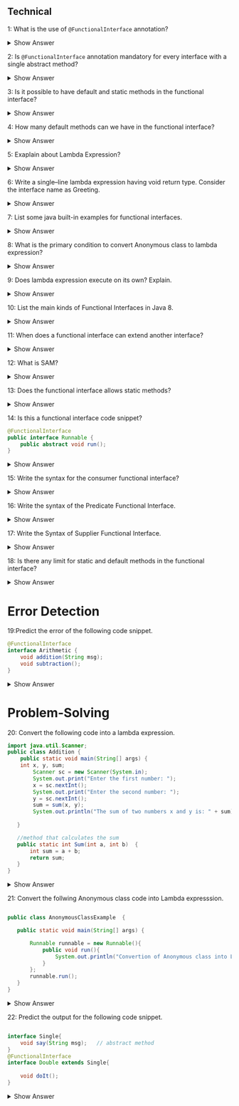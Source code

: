 ## Technical
1: What is the use of `@FunctionalInterface` annotation?
<details><summary> Show Answer</summary>
If an interface annotated with @FunctionalInterface, Java complier ensures that interface has only one abstract method.
</details>

 2:  Is `@FunctionalInterface` annotation mandatory for every interface with a single abstract method?
 <details><summary> Show Answer</summary>
No, not necessarily because the compiler will consider it as a functional interface when it has only one abstract method. </details>

3: Is it possible to have default and static methods in the functional interface?
 <details><summary> Show Answer</summary>
 Yes, we can have any number of default and static methods but can contain only one abstract method. 
 </details>

4: How many default methods can we have in the functional interface?
 <details><summary> Show Answer</summary>
 A functional interface can have Multiple default methods with only one abstract method. </details>

5: Exaplain about Lambda Expression?
 <details><summary> Show Answer</summary>
 The functional interface has been introduced in Java 8 to support the lambda expression, lambda expression is the instance of a functional interface.</details>

6: Write a single–line lambda expression having void return type. Consider the interface name as Greeting.
<details><summary> Show Answer</summary>
Answer: 
	
``` Greeting greeting = () -> System.out.println("Welcome"); ```</details>

7: List some java built-in examples for functional interfaces.
<details><summary> Show Answer</summary>

- Runnable     
- Callable       
- Comparable
</details>

8: What is the  primary condition to convert Anonymous class to lambda expression? 
<details><summary> Show Answer</summary>

- The Anonymous classes should have only one abstarct method so that it can be converted into lambda expression.
- Functional interface is implemented using lambda expression. which is also called as SAM(Single Abstract Method)
</details>

9: Does lambda expression execute on its own? Explain.
<details><summary> Show Answer</summary>
No, it is used to implement a method defined by a functional interface.

</details>

10: List the main kinds of Functional Interfaces in Java 8.
<details><summary> Show Answer</summary>

- Consumer - which takes only one argument
- Predicate - which takes one argument and returns the result as a boolean value
- Supplier - which does not take any arguments and returns a single result.
- Function - which receives an argument and returns the result based on the processing

</details>

11: When does a functional interface can extend another interface?
<details><summary> Show Answer</summary>

- A functional interface can extend the interface only when there are no abstract methods in it.
- If it has an abstract method then it will be an invalid functional interface.

</details>

12: What is SAM?
<details>
<summary> Show Answer</summary>
 
- SAM means Single Abstract Method.
- Which is also called functional interfaces, having only one abstract method and multiple default methods.
</details>

13: Does the functional interface allows static methods?
<details>
 <summary> Show Answer</summary>
JDK 8 allows static methods in the interface, before this only
one abstract method is allowed in functional interface </details>

14: Is this a functional interface code snippet?
``` java
@FunctionalInterface
public interface Runnable {
    public abstract void run();
}
```
<details><summary> Show Answer </summary>
Yes, this is a functional interface, since there is only one
abstract method
</details>

15: Write the syntax for the consumer functional interface?

<details><summary> Show Answer </summary>

``` java

Consumer<Integer> consumer = (value) -> System.out.println(value);
```

-  which accepts only one argument and has no return value. 

</details>

16: Write the syntax of the Predicate Functional Interface.

<details><summary> Show Answer </summary>

``` java
public interface Predicate<T> {
    boolean test(T t);
}
```
- a function that accepts an argument and returns a boolean value as an answer

</details>


17: Write the Syntax of Supplier Functional Interface.


<details><summary> Show Answer </summary>

``` java
@FunctionalInterface
public interface Supplier<T>{
    //returns the specific result 
    T get();

}
```

- which does not take any input or argument and yet returns a single output. 

</details>


18: Is there any limit for static and default methods in the functional interface?

<details><summary> Show Answer </summary>

- No, we can add any number of static and default methods in the functional interface in java 8.

</details>


# Error Detection
 19:Predict the error of the following code snippet.
 
``` java  
@FunctionalInterface  
interface Arithmetic {  
    void addition(String msg);  
    void subtraction();
} 
```
 <details><summary> Show Answer</summary>
It will throw a compile time error that Revature is not a functional interface, since it has 2 abstract methods.</details>


# Problem-Solving
20: Convert the following code into a lambda expression.
``` java
import java.util.Scanner;  
public class Addition {
    public static void main(String[] args) {
	int x, y, sum;  
    	Scanner sc = new Scanner(System.in);  
    	System.out.print("Enter the first number: ");  
    	x = sc.nextInt();  
    	System.out.print("Enter the second number: ");  
    	y = sc.nextInt();  
    	sum = sum(x, y);  
    	System.out.println("The sum of two numbers x and y is: " + sum); 
		
   }

   //method that calculates the sum  
   public static int Sum(int a, int b)  {  
       int sum = a + b;  
       return sum;  
   }  
}  
```

<details><summary> Show Answer</summary>
Explanation: A lambda expression is a short block of code that takes in parameters and returns a value. Which is similar to methods, but they do not need a name(Function name) and they can be implemented right in the body of a method.

``` java

public class Main{ 
     public static void main(String args[]){ 
         Sum sum = (a,b) -> a+b;
         System.out.print(sum.add(2,3));  
    }  
}  
interface Sum{
    int add(int a, int b);
}
```

</details>



21: Convert the follwing Anonymous class code into Lambda expresssion.
 

 ``` java

 public class AnonymousClassExample  {

    public static void main(String[] args) {

        Runnable runnable = new Runnable(){
            public void run(){
                System.out.println("Convertion of Anonymous class into Lamda");
            }
        };
        runnable.run();
    }
}
```
<details><summary> Show Answer</summary>


``` java

public class AnonymousClassExample {

    public static void main(String[] args) {

        Runnable runnable = () -> {
            System.out.println("Convertion of Anonymous class into Lamda");
        };
        runnable.run();
    }
}
```

 - Functional interface can be instantiated using lambda expression instead of AnonymousClass. 
 - It can reduce the lines of code. 
 </details>

 

22: Predict the output for the following code snippet.
``` java

interface Single{  
    void say(String msg);   // abstract method  
}  
@FunctionalInterface  
interface Double extends Single{  
 
    void doIt();  
}  
```

<details>
<summary> Show Answer</summary>

- It will throw a compile time error

- When a functional interface extends another interface it should not contain any abstract methods.

</details>






